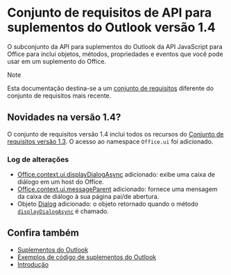 # <a name="outlook-add-in-api-requirement-set-14"></a>Conjunto de requisitos de API para suplementos do Outlook versão 1.4

O subconjunto da API para suplementos do Outlook da API JavaScript para Office para inclui objetos, métodos, propriedades e eventos que você pode usar em um suplemento do Office.

> [!NOTE]
> Esta documentação destina-se a um [conjunto de requisitos](/office/dev/add-ins/reference/requirement-sets/outlook-api-requirement-sets) diferente do conjunto de requisitos mais recente.

## <a name="whats-new-in-14"></a>Novidades na versão 1.4?

O conjunto de requisitos versão 1.4 inclui todos os recursos do [Conjunto de requisitos versão 1.3](../requirement-set-1.3/outlook-requirement-set-1.3.md). O acesso ao namespace `Office.ui` foi adicionado.

### <a name="change-log"></a>Log de alterações

- [Office.context.ui.displayDialogAsync](/javascript/api/office/office.ui#displaydialogasync-startaddress--options--callback-) adicionado: exibe uma caixa de diálogo em um host do Office.
- [Office.context.ui.messageParent](/javascript/api/office/office.ui#messageparent-messageobject-) adicionado: fornece uma mensagem da caixa de diálogo à sua página pai/de abertura.
- Objeto [Dialog](/javascript/api/office/office.dialog) adicionado: o objeto retornado quando o método  [`displayDialogAsync`](/javascript/api/office/office.ui#displaydialogasync-startaddress--options--callback-) é chamado.

## <a name="see-also"></a>Confira também

- [Suplementos do Outlook](https://docs.microsoft.com/outlook/add-ins/)
- [Exemplos de código de suplementos do Outlook](https://developer.microsoft.com/outlook/gallery/?filterBy=Outlook,Samples,Add-ins)
- [Introdução](https://docs.microsoft.com/outlook/add-ins/quick-start)